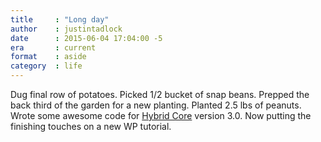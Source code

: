 ```yaml
---
title     : "Long day"
author    : justintadlock
date      : 2015-06-04 17:04:00 -5
era       : current
format    : aside
category  : life
---
```


Dug final row of potatoes.  Picked 1/2 bucket of snap beans.  Prepped the back third of the garden for a new planting.  Planted 2.5 lbs of peanuts.  Wrote some awesome code for [Hybrid Core](http://themehybrid.com/hybrid-core) version 3.0.  Now putting the finishing touches on a new WP tutorial.
